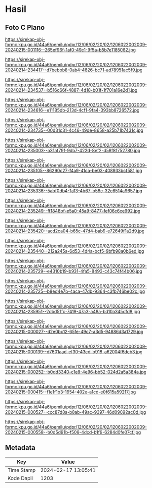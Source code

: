 # Hasil

## Foto C Plano

https://sirekap-obj-formc.kpu.go.id/44a6/pemilu/pdpr/12/06/02/20/02/1206022002009-20240215-001116--265ef96f-1af0-49c1-9f5a-b5b7e1185062.jpg

https://sirekap-obj-formc.kpu.go.id/44a6/pemilu/pdpr/12/06/02/20/02/1206022002009-20240214-234417--d7bebbb8-0ab4-4826-bc71-ad78951ac5f9.jpg

https://sirekap-obj-formc.kpu.go.id/44a6/pemilu/pdpr/12/06/02/20/02/1206022002009-20240214-234537--b516c66f-4887-4d18-b01f-1f701a16e2d1.jpg

https://sirekap-obj-formc.kpu.go.id/44a6/pemilu/pdpr/12/06/02/20/02/1206022002009-20240214-234616--e11185db-213d-4cf1-9fa4-393bb8726572.jpg

https://sirekap-obj-formc.kpu.go.id/44a6/pemilu/pdpr/12/06/02/20/02/1206022002009-20240214-234735--00d31c31-4c46-49de-8658-a25b71b7431c.jpg

https://sirekap-obj-formc.kpu.go.id/44a6/pemilu/pdpr/12/06/02/20/02/1206022002009-20240214-235003--a31af79f-9db7-422d-8ef2-d58f81752780.jpg

https://sirekap-obj-formc.kpu.go.id/44a6/pemilu/pdpr/12/06/02/20/02/1206022002009-20240214-235105--86290c27-f4a9-41ca-be03-408933bcf581.jpg

https://sirekap-obj-formc.kpu.go.id/44a6/pemilu/pdpr/12/06/02/20/02/1206022002009-20240214-235336--5abf0db4-1a13-4b67-b58c-32e8514a9657.jpg

https://sirekap-obj-formc.kpu.go.id/44a6/pemilu/pdpr/12/06/02/20/02/1206022002009-20240214-235249--ff1848bf-e5a0-45a9-8477-fef06c6ce992.jpg

https://sirekap-obj-formc.kpu.go.id/44a6/pemilu/pdpr/12/06/02/20/02/1206022002009-20240214-235420--acd2ca04-b65c-47d4-bab9-e72649f1a2d9.jpg

https://sirekap-obj-formc.kpu.go.id/44a6/pemilu/pdpr/12/06/02/20/02/1206022002009-20240214-235440--212a245a-6d53-4d4a-bcf5-9bfb98a0b6ed.jpg

https://sirekap-obj-formc.kpu.go.id/44a6/pemilu/pdpr/12/06/02/20/02/1206022002009-20240214-235729--e4310b19-b931-4fa5-8493-c43c74f44b06.jpg

https://sirekap-obj-formc.kpu.go.id/44a6/pemilu/pdpr/12/06/02/20/02/1206022002009-20240214-235725--b8ed4e7b-4aca-47db-9364-c3fb746be02c.jpg

https://sirekap-obj-formc.kpu.go.id/44a6/pemilu/pdpr/12/06/02/20/02/1206022002009-20240214-235951--2dbd51fc-7419-47a3-a48a-bd10a345dfd8.jpg

https://sirekap-obj-formc.kpu.go.id/44a6/pemilu/pdpr/12/06/02/20/02/1206022002009-20240215-000027--d2e0bc12-65fe-49c7-a3d5-94886d3a1729.jpg

https://sirekap-obj-formc.kpu.go.id/44a6/pemilu/pdpr/12/06/02/20/02/1206022002009-20240215-000139--d7601aad-ef30-43cd-b918-a62004f6dcb3.jpg

https://sirekap-obj-formc.kpu.go.id/44a6/pemilu/pdpr/12/06/02/20/02/1206022002009-20240215-000252--b0dd3340-c1e8-4e96-bb52-024d2a5a384a.jpg

https://sirekap-obj-formc.kpu.go.id/44a6/pemilu/pdpr/12/06/02/20/02/1206022002009-20240215-000415--f1e1f1b3-1954-402e-a1cd-e0f615a59217.jpg

https://sirekap-obj-formc.kpu.go.id/44a6/pemilu/pdpr/12/06/02/20/02/1206022002009-20240215-000527--ccc87d8a-b8ab-49ac-9397-46d09092ac0d.jpg

https://sirekap-obj-formc.kpu.go.id/44a6/pemilu/pdpr/12/06/02/20/02/1206022002009-20240215-000558--b0d5d91b-f506-4dcd-b1f9-6284d0fe07cf.jpg


## Metadata

| Key        | Value               |
| ---------- | ------------------- |
| Time Stamp | 2024-02-17 13:05:41 |
| Kode Dapil | 1203                |



